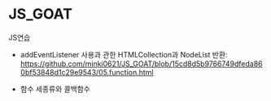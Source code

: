 # JS_GOAT
JS연습

* addEventListener 사용과 관한 HTMLCollection과 NodeList 반환: 
  https://github.com/minki0621/JS_GOAT/blob/15cd8d5b9766749dfeda860bf53848d1c29e9543/05.function.html

* 함수 세종류와 콜백함수
